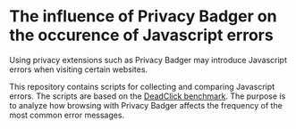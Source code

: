 # The influence of Privacy Badger on the occurence of Javascript errors
Using privacy extensions such as Privacy Badger may introduce Javascript errors when visiting certain websites.

This repository contains scripts for collecting and comparing Javascript errors. The scripts are based on the [DeadClick benchmark](https://github.com/Spirals-Team/bikiniproxy/tree/master/DeadClick). The purpose is to analyze how browsing with Privacy Badger affects the frequency of the most common error messages.
